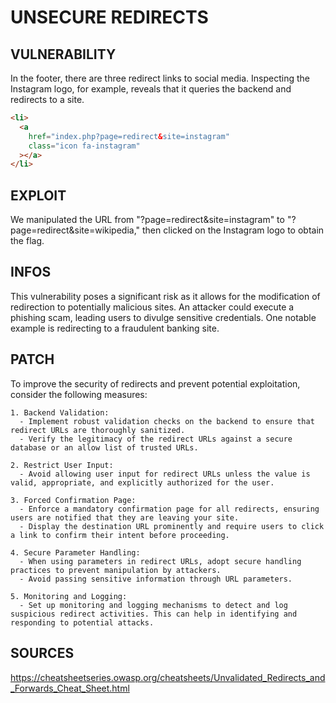 # UNSECURE REDIRECTS

## VULNERABILITY

In the footer, there are three redirect links to social media. Inspecting the Instagram logo, for example, reveals that it queries the backend and redirects to a site.

```html
<li>
  <a
    href="index.php?page=redirect&site=instagram"
    class="icon fa-instagram"
  ></a>
</li>
```

## EXPLOIT

We manipulated the URL from "?page=redirect&site=instagram" to "?page=redirect&site=wikipedia," then clicked on the Instagram logo to obtain the flag.

## INFOS

This vulnerability poses a significant risk as it allows for the modification of redirection to potentially malicious sites. An attacker could execute a phishing scam, leading users to divulge sensitive credentials. One notable example is redirecting to a fraudulent banking site.

## PATCH

To improve the security of redirects and prevent potential exploitation, consider the following measures:

    1. Backend Validation:
      - Implement robust validation checks on the backend to ensure that redirect URLs are thoroughly sanitized.
      - Verify the legitimacy of the redirect URLs against a secure database or an allow list of trusted URLs.

    2. Restrict User Input:
      - Avoid allowing user input for redirect URLs unless the value is valid, appropriate, and explicitly authorized for the user.

    3. Forced Confirmation Page:
      - Enforce a mandatory confirmation page for all redirects, ensuring users are notified that they are leaving your site.
      - Display the destination URL prominently and require users to click a link to confirm their intent before proceeding.

    4. Secure Parameter Handling:
      - When using parameters in redirect URLs, adopt secure handling practices to prevent manipulation by attackers.
      - Avoid passing sensitive information through URL parameters.

    5. Monitoring and Logging:
      - Set up monitoring and logging mechanisms to detect and log suspicious redirect activities. This can help in identifying and responding to potential attacks.

## SOURCES

https://cheatsheetseries.owasp.org/cheatsheets/Unvalidated_Redirects_and_Forwards_Cheat_Sheet.html
